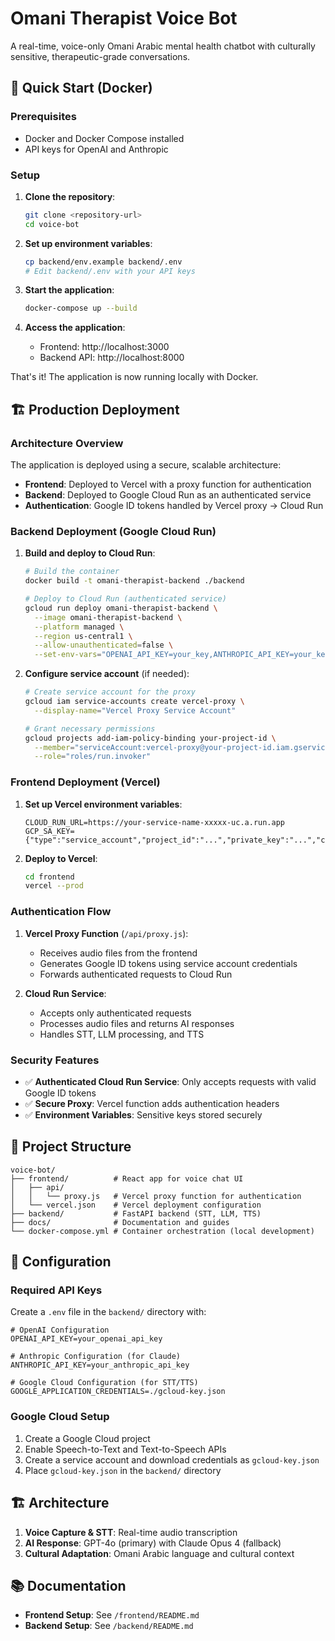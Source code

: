 # Omani Therapist Voice Bot

A real-time, voice-only Omani Arabic mental health chatbot with culturally sensitive, therapeutic-grade conversations.

## 🚀 Quick Start (Docker)

### Prerequisites
- Docker and Docker Compose installed
- API keys for OpenAI and Anthropic

### Setup

1. **Clone the repository**:
   ```bash
   git clone <repository-url>
   cd voice-bot
   ```

2. **Set up environment variables**:
   ```bash
   cp backend/env.example backend/.env
   # Edit backend/.env with your API keys
   ```

3. **Start the application**:
   ```bash
   docker-compose up --build
   ```

4. **Access the application**:
   - Frontend: http://localhost:3000
   - Backend API: http://localhost:8000

That's it! The application is now running locally with Docker.

## 🏗️ Production Deployment

### Architecture Overview

The application is deployed using a secure, scalable architecture:

- **Frontend**: Deployed to Vercel with a proxy function for authentication
- **Backend**: Deployed to Google Cloud Run as an authenticated service
- **Authentication**: Google ID tokens handled by Vercel proxy → Cloud Run

### Backend Deployment (Google Cloud Run)

1. **Build and deploy to Cloud Run**:
   ```bash
   # Build the container
   docker build -t omani-therapist-backend ./backend
   
   # Deploy to Cloud Run (authenticated service)
   gcloud run deploy omani-therapist-backend \
     --image omani-therapist-backend \
     --platform managed \
     --region us-central1 \
     --allow-unauthenticated=false \
     --set-env-vars="OPENAI_API_KEY=your_key,ANTHROPIC_API_KEY=your_key"
   ```

2. **Configure service account** (if needed):
   ```bash
   # Create service account for the proxy
   gcloud iam service-accounts create vercel-proxy \
     --display-name="Vercel Proxy Service Account"
   
   # Grant necessary permissions
   gcloud projects add-iam-policy-binding your-project-id \
     --member="serviceAccount:vercel-proxy@your-project-id.iam.gserviceaccount.com" \
     --role="roles/run.invoker"
   ```

### Frontend Deployment (Vercel)

1. **Set up Vercel environment variables**:
   ```env
   CLOUD_RUN_URL=https://your-service-name-xxxxx-uc.a.run.app
   GCP_SA_KEY={"type":"service_account","project_id":"...","private_key":"...","client_email":"..."}
   ```

2. **Deploy to Vercel**:
   ```bash
   cd frontend
   vercel --prod
   ```

### Authentication Flow

1. **Vercel Proxy Function** (`/api/proxy.js`):
   - Receives audio files from the frontend
   - Generates Google ID tokens using service account credentials
   - Forwards authenticated requests to Cloud Run

2. **Cloud Run Service**:
   - Accepts only authenticated requests
   - Processes audio files and returns AI responses
   - Handles STT, LLM processing, and TTS

### Security Features

- ✅ **Authenticated Cloud Run Service**: Only accepts requests with valid Google ID tokens
- ✅ **Secure Proxy**: Vercel function adds authentication headers
- ✅ **Environment Variables**: Sensitive keys stored securely

## 📁 Project Structure

```
voice-bot/
├── frontend/          # React app for voice chat UI
│   ├── api/
│   │   └── proxy.js   # Vercel proxy function for authentication
│   └── vercel.json    # Vercel deployment configuration
├── backend/           # FastAPI backend (STT, LLM, TTS)
├── docs/              # Documentation and guides
└── docker-compose.yml # Container orchestration (local development)
```

## 🔧 Configuration

### Required API Keys

Create a `.env` file in the `backend/` directory with:

```env
# OpenAI Configuration
OPENAI_API_KEY=your_openai_api_key

# Anthropic Configuration (for Claude)
ANTHROPIC_API_KEY=your_anthropic_api_key

# Google Cloud Configuration (for STT/TTS)
GOOGLE_APPLICATION_CREDENTIALS=./gcloud-key.json
```

### Google Cloud Setup

1. Create a Google Cloud project
2. Enable Speech-to-Text and Text-to-Speech APIs
3. Create a service account and download credentials as `gcloud-key.json`
4. Place `gcloud-key.json` in the `backend/` directory

## 🏗️ Architecture

1. **Voice Capture & STT**: Real-time audio transcription
2. **AI Response**: GPT-4o (primary) with Claude Opus 4 (fallback)
3. **Cultural Adaptation**: Omani Arabic language and cultural context

## 📚 Documentation

- **Frontend Setup**: See `/frontend/README.md`
- **Backend Setup**: See `/backend/README.md`
